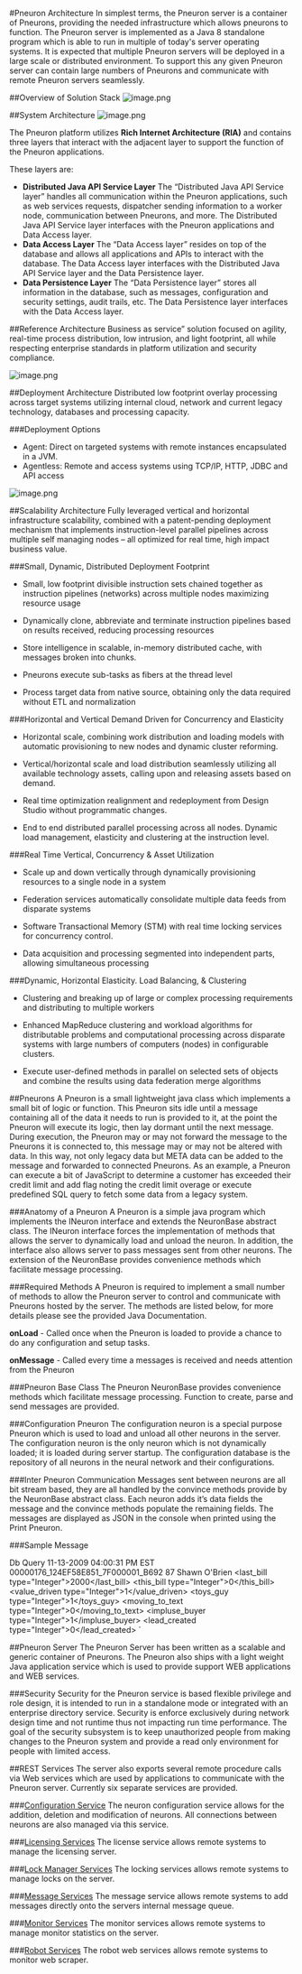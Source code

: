 #Pneuron Architecture
In simplest terms, the Pneuron server is a container of Pneurons, providing the needed infrastructure which allows pneurons to function. The Pneuron server is implemented as a Java 8 standalone program which is able to run in multiple of today's server operating systems. It is expected that multiple Pneuron servers will be deployed in a large scale or distributed environment. To support this any given Pneuron server can contain large numbers of Pneurons and communicate with remote Pneuron servers seamlessly.

##Overview of Solution Stack
![image.png](../img/Architecture/arch1.png)

##System Architecture
![image.png](../img/Architecture/arch2.png)

The Pneuron platform utilizes **Rich Internet Architecture (RIA)** and contains three layers that interact with the adjacent layer to support the function of the Pneuron applications. 

These layers are:

- **Distributed Java API Service Layer** The “Distributed Java API Service layer” handles all communication within the Pneuron applications, such as web services requests, dispatcher sending information to a worker node, communication between Pneurons, and more. The Distributed Java API Service layer interfaces with the Pneuron applications and Data Access layer.
- **Data Access Layer** The “Data Access layer” resides on top of the database and allows all applications and APIs to interact with the database. The Data Access layer interfaces with the Distributed Java API Service layer and the Data Persistence layer.
- **Data Persistence Layer** The “Data Persistence layer” stores all information in the database, such as messages, configuration and security settings, audit trails, etc. The Data Persistence layer interfaces with the Data Access layer.

##Reference Architecture
Business as service” solution focused on agility, real-time process distribution, low intrusion, and light footprint, all while respecting enterprise standards in platform utilization and security compliance.

![image.png](../img/Architecture/arch3.png)

##Deployment Architecture
Distributed low footprint overlay processing across target systems utilizing internal cloud, network and current legacy technology, databases and processing capacity. 

###Deployment Options
- Agent: Direct on targeted systems with remote instances encapsulated in a JVM.  
- Agentless: Remote and access systems using TCP/IP, HTTP, JDBC and API access

![image.png](../img/Architecture/arch4.png)

##Scalability Architecture
Fully leveraged vertical and horizontal infrastructure scalability, combined with a patent-pending deployment mechanism that implements instruction-level parallel pipelines across multiple self managing nodes – all optimized for real time, high impact business value. 

###Small, Dynamic, Distributed Deployment Footprint
- Small, low footprint divisible instruction sets chained together as instruction pipelines (networks) across multiple nodes maximizing resource usage

- Dynamically clone,  abbreviate and terminate instruction pipelines based on results received, reducing processing resources

- Store intelligence in scalable, in-memory distributed cache, with messages broken into chunks.  

- Pneurons execute sub-tasks as fibers at the thread level

- Process target data from native source, obtaining only the data required without ETL and normalization

###Horizontal and Vertical Demand Driven for Concurrency and Elasticity
- Horizontal scale, combining work distribution and loading models with automatic provisioning to new nodes and dynamic cluster reforming.

- Vertical/horizontal scale and load distribution seamlessly utilizing all available technology assets, calling upon and releasing assets based on demand.

- Real time optimization realignment and redeployment from Design Studio without programmatic changes.

- End to end distributed parallel processing across all nodes. Dynamic load management, elasticity and clustering at the instruction level.

###Real Time Vertical, Concurrency & Asset Utilization

- Scale up and down vertically through dynamically provisioning resources to a single node in a system

- Federation services automatically consolidate multiple data feeds from disparate systems

- Software Transactional Memory (STM) with real time locking services for concurrency control. 

- Data acquisition and processing segmented into independent parts, allowing simultaneous processing  

###Dynamic, Horizontal Elasticity. Load Balancing, & Clustering

- Clustering and breaking up of large or complex processing requirements and distributing to multiple workers

- Enhanced MapReduce clustering and workload algorithms for distributable problems and computational processing across disparate systems with large numbers of computers (nodes) in configurable clusters. 

- Execute user-defined methods in parallel on  selected sets of objects and combine the results using data federation merge algorithms

##Pneurons
A Pneuron is a small lightweight java class which implements a small bit of logic or function. This
Pneuron sits idle until a message containing all of the data it needs to run is provided to it, at the point the Pneuron will execute its logic, then lay dormant until the next message. During execution, the Pneuron may or may not forward the message to the Pneurons it is connected to, this message may or may not be altered with data. In this way, not only legacy data but META data can be added to the message and forwarded to connected Pneurons. As an example, a Pneuron can execute a bit of JavaScript to determine a customer has exceeded their credit limit and add flag noting the credit limit overage or execute predefined SQL query to fetch some data from a legacy system.

###Anatomy of a Pneuron
A Pneuron is a simple java program which implements the INeuron interface and extends the NeuronBase abstract class. The INeuron interface forces the implementation of methods that allows the server to dynamically load and unload the neuron. In addition, the interface also allows server to pass messages sent from other neurons. The extension of the NeuronBase provides convenience methods which facilitate message processing.

###Required Methods
A Pneuron is required to implement a small number of methods to allow the Pneuron server to control and communicate with Pneurons hosted by the server. The methods are listed below, for more details please see the provided Java Documentation. 

**onLoad** - Called once when the Pneuron is loaded to provide a chance to do any configuration and setup tasks. 

**onMessage** - Called every time a messages is received and needs attention from the Pneuron

###Pneuron Base Class
The Pneuron NeuronBase provides convenience methods which facilitate message processing. Function to create, parse and send messages are provided.

###Configuration Pneuron
The configuration neuron is a special purpose Pneuron which is used to load and unload all other
neurons in the server. The configuration neuron is the only neuron which is not dynamically loaded; it is loaded during server startup. The configuration database is the repository of all neurons in the neural network and their configurations.

###Inter Pneuron Communication
Messages sent between neurons are all bit stream based, they are all handled by the convince methods provide by the NeuronBase abstract class. Each neuron adds it’s data fields the message and the convince methods populate the remaining fields. The messages are displayed as JSON in the console when printed using the Print Pneuron. 

###Sample Message
<message>

<from>Db Query</from>
<created>11-13-2009 04:00:31 PM EST</created>
<GUID>00000176_124EF58E851_7F000001_B692</GUID>
<data>
<id type="Integer">87</id>
<name type="String">Shawn O'Brien</name>
<last_bill type="Integer">2000</last_bill>
<this_bill type="Integer">0</this_bill>
<value_driven type="Integer">1</value_driven>
<toys_guy type="Integer">1</toys_guy>
<moving_to_text type="Integer">0</moving_to_text>
<impluse_buyer type="Integer">1</impluse_buyer>
<lead_created type="Integer">0</lead_created>
</data>
</message>`

##Pneuron Server
The Pneuron Server has been written as a scalable and generic container of Pneurons. The Pneuron also ships with a light weight Java application service which is used to provide support WEB applications and WEB services.

###Security
Security for the Pneuron service is based flexible privilege and role design, it is intended to run in a standalone mode or integrated with an enterprise directory service. Security is enforce exclusively during network design time and not runtime thus not impacting run time performance. The goal of the security subsystem is to keep unauthorized people from making changes to the Pneuron system and provide a read only environment for people with limited access.

##REST Services
The server also exports several remote procedure calls via Web services which are used by applications to communicate with the Pneuron server. Currently six separate services are provided.

###[Configuration Service](PneuronArchitecture/ConfigurationServices)
The neuron configuration service allows for the addition, deletion and modification of neurons. All connections between neurons are also managed via this service.

###[Licensing Services](PneuronArchitecture/LicenseServices)
The license service allows remote systems to manage the licensing server.

###[Lock Manager Services](PneuronArchitecture/LockServices)
The locking services allows remote systems to manage locks on the server.

###[Message Services](PneuronArchitecture/MessageServices)
The message service allows remote systems to add messages directly onto the servers internal message queue.

###[Monitor Services](PneuronArchitecture/MonitoringServices)
The monitor services allows remote systems to manage monitor statistics on the server.

###[Robot Services](PneuronArchitecture/RobotServices)
The robot web services allows remote systems to monitor web scraper.
